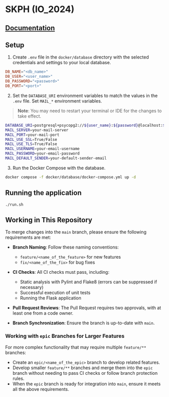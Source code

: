 # SKPH (IO_2024)

## [Documentation](https://tulodz-my.sharepoint.com/:w:/g/personal/247793_edu_p_lodz_pl/EWkqx71Z2zJAlRZ9zMO2aksBBXUYLX__6l3JX3fNOi1HPQ?e=hhHpki)

## Setup
1. Create `.env` file in the `docker/database` directory with the selected credentials and settings to your local database.

```conf
DB_NAME="<db_name>"
DB_USER="<user_name>"
DB_PASSWORD="<password>"
DB_PORT="<port>"
```

2. Set the `DATABASE_URI` environment variables to match the values in the `.env` file.
Set `MAIL_*` environment variables.
> **Note**: You may need to restart your terminal or IDE for the changes to take effect.
```sh
DATABASE_URI=postgresql+psycopg2://${user_name}:${password}@localhost:${port}/${db_name}
MAIL_SERVER=your-mail-server
MAIL_PORT=your-mail-port
MAIL_USE_SSL=True/False
MAIL_USE_TLS=True/False
MAIL_USERNAME=your-email-username
MAIL_PASSWORD=your-email-password
MAIL_DEFAULT_SENDER=your-default-sender-email
```

3. Run the Docker Compose with the database.
```sh
docker compose -f docker/database/docker-compose.yml up -d
```

## Running the application
`./run.sh`

## Working in This Repository

To merge changes into the `main` branch, please ensure the following requirements are met:

- **Branch Naming**: Follow these naming conventions:
    - `feature/<name_of_the_feature>` for new features
    - `fix/<name_of_the_fix>` for bug fixes

- **CI Checks**: All CI checks must pass, including:
    - Static analysis with Pylint and Flake8 (errors can be suppressed if necessary)
    - Successful execution of unit tests
    - Running the Flask application

- **Pull Request Reviews**: The Pull Request requires two approvals, with at least one from a code owner.

- **Branch Synchronization**: Ensure the branch is up-to-date with `main`.

### Working with `epic` Branches for Larger Features

For more complex functionality that may require multiple `feature/**` branches:

- Create an `epic/<name_of_the_epic>` branch to develop related features.
- Develop smaller `feature/**` branches and merge them into the `epic` branch without needing to pass CI checks or follow branch protection rules.
- When the `epic` branch is ready for integration into `main`, ensure it meets all the above requirements.
